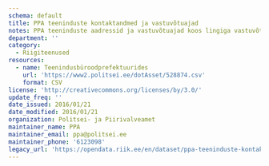 ```yaml
---
schema: default
title: PPA teeninduste kontaktandmed ja vastuvõtuajad
notes: PPA teeninduste aadressid ja vastuvõtuajad koos lingiga vastuvõtuaja broneeringu süsteemi. Andmed on genereeritud 02. jaanuari. 2016 seisuga.
department: ''
category:
  - Riigiteenused
resources:
  - name: Teenindusbüroodprefektuurides
    url: 'https://www2.politsei.ee/dotAsset/528874.csv'
    format: CSV
license: 'http://creativecommons.org/licenses/by/3.0/'
update_freq: ''
date_issued: 2016/01/21
date_modified: 2016/01/21
organization: Politsei- ja Piirivalveamet
maintainer_name: PPA
maintainer_email: ppa@politsei.ee
maintainer_phone: '6123098'
legacy_url: 'https://opendata.riik.ee/en/dataset/ppa-teeninduste-kontaktandmed-ja-vastuv-tuajad'
---
```

